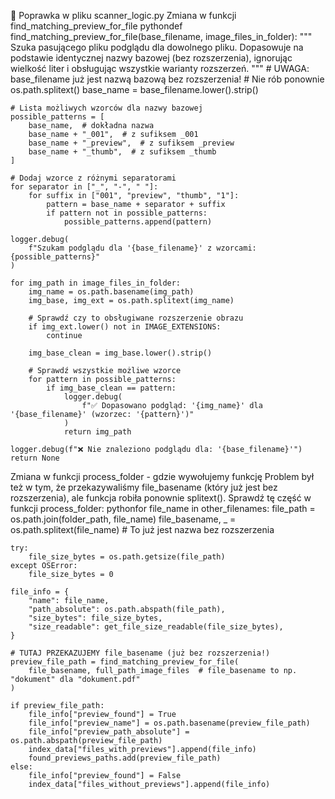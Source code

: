 🔧 Poprawka w pliku scanner_logic.py
Zmiana w funkcji find_matching_preview_for_file
pythondef find_matching_preview_for_file(base_filename, image_files_in_folder):
    """
    Szuka pasującego pliku podglądu dla dowolnego pliku.
    Dopasowuje na podstawie identycznej nazwy bazowej (bez rozszerzenia),
    ignorując wielkość liter i obsługując wszystkie warianty rozszerzeń.
    """
    # UWAGA: base_filename już jest nazwą bazową bez rozszerzenia!
    # Nie rób ponownie os.path.splitext()
    base_name = base_filename.lower().strip()
    
    # Lista możliwych wzorców dla nazwy bazowej
    possible_patterns = [
        base_name,  # dokładna nazwa
        base_name + "_001",  # z sufiksem _001
        base_name + "_preview",  # z sufiksem _preview
        base_name + "_thumb",  # z sufiksem _thumb
    ]
    
    # Dodaj wzorce z różnymi separatorami
    for separator in ["_", "-", " "]:
        for suffix in ["001", "preview", "thumb", "1"]:
            pattern = base_name + separator + suffix
            if pattern not in possible_patterns:
                possible_patterns.append(pattern)
    
    logger.debug(
        f"Szukam podglądu dla '{base_filename}' z wzorcami: {possible_patterns}"
    )
    
    for img_path in image_files_in_folder:
        img_name = os.path.basename(img_path)
        img_base, img_ext = os.path.splitext(img_name)
        
        # Sprawdź czy to obsługiwane rozszerzenie obrazu
        if img_ext.lower() not in IMAGE_EXTENSIONS:
            continue
            
        img_base_clean = img_base.lower().strip()
        
        # Sprawdź wszystkie możliwe wzorce
        for pattern in possible_patterns:
            if img_base_clean == pattern:
                logger.debug(
                    f"✅ Dopasowano podgląd: '{img_name}' dla '{base_filename}' (wzorzec: '{pattern}')"
                )
                return img_path
    
    logger.debug(f"❌ Nie znaleziono podglądu dla: '{base_filename}'")
    return None
Zmiana w funkcji process_folder - gdzie wywołujemy funkcję
Problem był też w tym, że przekazywaliśmy file_basename (który już jest bez rozszerzenia), ale funkcja robiła ponownie splitext(). Sprawdź tę część w funkcji process_folder:
pythonfor file_name in other_filenames:
    file_path = os.path.join(folder_path, file_name)
    file_basename, _ = os.path.splitext(file_name)  # To już jest nazwa bez rozszerzenia

    try:
        file_size_bytes = os.path.getsize(file_path)
    except OSError:
        file_size_bytes = 0

    file_info = {
        "name": file_name,
        "path_absolute": os.path.abspath(file_path),
        "size_bytes": file_size_bytes,
        "size_readable": get_file_size_readable(file_size_bytes),
    }

    # TUTAJ PRZEKAZUJEMY file_basename (już bez rozszerzenia!)
    preview_file_path = find_matching_preview_for_file(
        file_basename, full_path_image_files  # file_basename to np. "dokument" dla "dokument.pdf"
    )

    if preview_file_path:
        file_info["preview_found"] = True
        file_info["preview_name"] = os.path.basename(preview_file_path)
        file_info["preview_path_absolute"] = os.path.abspath(preview_file_path)
        index_data["files_with_previews"].append(file_info)
        found_previews_paths.add(preview_file_path)
    else:
        file_info["preview_found"] = False
        index_data["files_without_previews"].append(file_info)